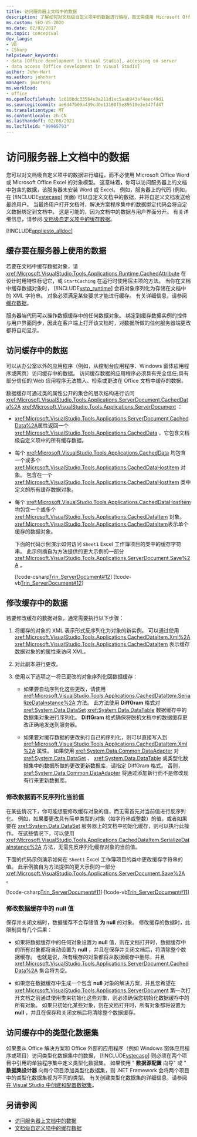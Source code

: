 ```yaml
---
title: 访问服务器上文档中的数据
description: 了解如何对文档级自定义项中的数据进行编程，而无需使用 Microsoft Office Word 或 Microsoft Office Excel 的对象模型。
ms.custom: SEO-VS-2020
ms.date: 02/02/2017
ms.topic: conceptual
dev_langs:
- VB
- CSharp
helpviewer_keywords:
- data [Office development in Visual Studio], accessing on server
- data access [Office development in Visual Studio]
author: John-Hart
ms.author: johnhart
manager: jmartens
ms.workload:
- office
ms.openlocfilehash: 1c610bdc33564e3e211d1ec5aab943af4eec49d1
ms.sourcegitcommit: ae6d47b09a439cd0e13180f5e89510e3e347fd47
ms.translationtype: MT
ms.contentlocale: zh-CN
ms.lasthandoff: 02/08/2021
ms.locfileid: "99965793"
---
```

# <a name="access-data-in-documents-on-the-server"></a>访问服务器上文档中的数据
  您可以对文档级自定义项中的数据进行编程，而不必使用 Microsoft Office Word 或 Microsoft Office Excel 的对象模型。 这意味着，你可以访问服务器上的文档中包含的数据，该服务器未安装 Word 或 Excel。 例如，服务器上的代码 (例如，在 [!INCLUDE[vstecasp](../sharepoint/includes/vstecasp-md.md)] 页面) 可以自定义文档中的数据，并将自定义文档发送给最终用户。 当最终用户打开文档时，解决方案程序集中的数据绑定代码会将自定义数据绑定到文档中。 这是可能的，因为文档中的数据与用户界面分开。 有关详细信息，请参阅 [文档级自定义项中的缓存数据](../vsto/cached-data-in-document-level-customizations.md)。

 [!INCLUDE[appliesto_alldoc](../vsto/includes/appliesto-alldoc-md.md)]

## <a name="cache-data-for-use-on-a-server"></a>缓存要在服务器上使用的数据
 若要在文档中缓存数据对象，请 <xref:Microsoft.VisualStudio.Tools.Applications.Runtime.CachedAttribute> 在设计时用特性标记它，或 `StartCaching` 在运行时使用宿主项的方法。 当你在文档中缓存数据对象时， [!INCLUDE[vsto_runtime](../vsto/includes/vsto-runtime-md.md)] 会将对象序列化为存储在文档中的 XML 字符串。 对象必须满足某些要求才能进行缓存。 有关详细信息，请参阅 [缓存数据](../vsto/caching-data.md)。

 服务器端代码可以操作数据缓存中的任何数据对象。 绑定到缓存数据实例的控件与用户界面同步，因此在客户端上打开该文档时，对数据所做的任何服务器端更改都将自动显示。

## <a name="access-data-in-the-cache"></a>访问缓存中的数据
 可以从办公室以外的应用程序（例如，从控制台应用程序、Windows 窗体应用程序或网页）访问缓存中的数据。 访问缓存数据的应用程序必须具有完全信任;具有部分信任的 Web 应用程序无法插入、检索或更改在 Office 文档中缓存的数据。

 数据缓存可通过类的属性公开的集合的层次结构进行访问 <xref:Microsoft.VisualStudio.Tools.Applications.ServerDocument.CachedData%2A> <xref:Microsoft.VisualStudio.Tools.Applications.ServerDocument> ：

- <xref:Microsoft.VisualStudio.Tools.Applications.ServerDocument.CachedData%2A>属性返回一个 <xref:Microsoft.VisualStudio.Tools.Applications.CachedData> ，它包含文档级自定义项中的所有缓存数据。

- 每个 <xref:Microsoft.VisualStudio.Tools.Applications.CachedData> 均包含一个或多个 <xref:Microsoft.VisualStudio.Tools.Applications.CachedDataHostItem> 对象。 包含在一个 <xref:Microsoft.VisualStudio.Tools.Applications.CachedDataHostItem> 类中定义的所有缓存数据对象。

- 每个 <xref:Microsoft.VisualStudio.Tools.Applications.CachedDataHostItem> 均包含一个或多个 <xref:Microsoft.VisualStudio.Tools.Applications.CachedDataItem> 对象。 <xref:Microsoft.VisualStudio.Tools.Applications.CachedDataItem>表示单个缓存的数据对象。

  下面的代码示例演示如何访问 `Sheet1` Excel 工作簿项目的类中的缓存字符串。 此示例摘自为方法提供的更大示例的一部分 <xref:Microsoft.VisualStudio.Tools.Applications.ServerDocument.Save%2A> 。

  [!code-csharp[Trin_ServerDocument#12](../vsto/codesnippet/CSharp/Trin_ServerDocument/Form1.cs#12)]
  [!code-vb[Trin_ServerDocument#12](../vsto/codesnippet/VisualBasic/Trin_ServerDocument/Form1.vb#12)]

## <a name="modify-data-in-the-cache"></a>修改缓存中的数据
 若要修改缓存的数据对象，通常需要执行以下步骤：

1. 将缓存的对象的 XML 表示形式反序列化为对象的新实例。 可以通过使用 <xref:Microsoft.VisualStudio.Tools.Applications.CachedDataItem.Xml%2A> <xref:Microsoft.VisualStudio.Tools.Applications.CachedDataItem> 表示缓存数据对象的的属性来访问 XML。

2. 对此副本进行更改。

3. 使用以下选项之一将已更改的对象序列化回数据缓存：

    - 如果要自动序列化这些更改，请使用 <xref:Microsoft.VisualStudio.Tools.Applications.CachedDataItem.SerializeDataInstance%2A> 方法。 此方法使用 **DiffGram** 格式对 <xref:System.Data.DataSet> <xref:System.Data.DataTable> 数据缓存中的数据集对象进行序列化。 **DiffGram** 格式确保将脱机文档中的数据缓存更改正确地发送到服务器。

    - 如果要对缓存数据的更改执行自己的序列化，则可以直接写入到 <xref:Microsoft.VisualStudio.Tools.Applications.CachedDataItem.Xml%2A> 属性。 如果使用 <xref:System.Data.Common.DataAdapter> 对 <xref:System.Data.DataSet> 、 <xref:System.Data.DataTable> 或类型化数据集中的数据所做的更改更新数据库，请指定 DiffGram 格式。 否则， <xref:System.Data.Common.DataAdapter> 将通过添加新行而不是修改现有行来更新数据库。

### <a name="modify-data-without-deserializing-the-current-value"></a>修改数据而不反序列化当前值
 在某些情况下，你可能想要修改缓存对象的值，而无需首先对当前值进行反序列化。 例如，如果要更改具有简单类型的对象（如字符串或整数）的值，或者如果要在 <xref:System.Data.DataSet> 服务器上的文档中初始化缓存，则可以执行此操作。 在这些情况下，可以使用 <xref:Microsoft.VisualStudio.Tools.Applications.CachedDataItem.SerializeDataInstance%2A> 方法，无需先反序列化缓存对象的当前值。

 下面的代码示例演示如何在 `Sheet1` Excel 工作簿项目的类中更改缓存字符串的值。 此示例摘自为方法提供的更大示例的一部分 <xref:Microsoft.VisualStudio.Tools.Applications.ServerDocument.Save%2A> 。

 [!code-csharp[Trin_ServerDocument#11](../vsto/codesnippet/CSharp/Trin_ServerDocument/Form1.cs#11)]
 [!code-vb[Trin_ServerDocument#11](../vsto/codesnippet/VisualBasic/Trin_ServerDocument/Form1.vb#11)]

### <a name="modify-null-values-in-the-data-cache"></a>修改数据缓存中的 null 值
 保存并关闭文档时，数据缓存不会存储值 **为 null** 的对象。 修改缓存的数据时，此限制具有几个后果：

- 如果将数据缓存中的任何对象设置为 **null** 值，则在文档打开时，数据缓存中的所有对象都将自动设置为 **null** ，并且在保存并关闭文档后，将清除整个数据缓存。 也就是说，所有缓存的对象都将从数据缓存中删除，并且 <xref:Microsoft.VisualStudio.Tools.Applications.ServerDocument.CachedData%2A> 集合将为空。

- 如果您在数据缓存中生成一个包含 **null** 对象的解决方案，并且您希望在 <xref:Microsoft.VisualStudio.Tools.Applications.ServerDocument> 第一次打开文档之前通过使用类来初始化这些对象，则必须确保您初始化数据缓存中的所有对象。 如果只初始化某些对象，则在文档打开时，所有对象都将设置为 **null** ，并且在保存和关闭文档后将清除整个数据缓存。

## <a name="access-typed-datasets-in-the-cache"></a>访问缓存中的类型化数据集
 如果要从 Office 解决方案和 Office 外部的应用程序（例如 Windows 窗体应用程序或项目）访问类型化数据集中的数据， [!INCLUDE[vstecasp](../sharepoint/includes/vstecasp-md.md)] 则必须在两个项目中引用的单独程序集中定义类型化数据集。 如果使用 " **数据源配置** 向导" 或 " **数据集设计器** 向每个项目添加类型化数据集，则 .NET Framework 会将两个项目中的类型化数据集视为不同的类型。 有关创建类型化数据集的详细信息，请参阅 [在 Visual Studio 中创建和配置数据集](../data-tools/create-and-configure-datasets-in-visual-studio.md)。

## <a name="see-also"></a>另请参阅

- [访问服务器上文档中的数据](../vsto/accessing-data-in-documents-on-the-server.md)
- [文档级自定义项中的缓存数据](../vsto/cached-data-in-document-level-customizations.md)